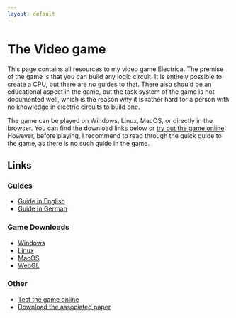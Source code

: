 ```yaml
---
layout: default
---
```


# The Video game

This page contains all resources to my video game Electrica.
The premise of the game is that you can build any logic circuit.
It is entirely possible to create a CPU, but there are no guides to that.
There also should be an educational aspect in the game, but the task system of the game is not documented well, 
which is the reason why it is rather hard for a person with no knowledge in electric circuits to build one.

The game can be played on Windows, Linux, MacOS, or directly in the browser. You can find the download links below or [try out the game online](online).
However, before playing, I recommend to read through the quick guide to the game, as there is no such guide in the game.


## Links

### Guides
* [Guide in English](guide)
* [Guide in German](anleitung)

### Game Downloads
* [Windows](https://github.com/JM4ier/electrica/raw/master/builds/current/windows.zip)
* [Linux](https://github.com/JM4ier/electrica/raw/master/builds/current/linux.zip)
* [MacOS](https://github.com/JM4ier/electrica/raw/master/builds/current/macos.zip)
* [WebGL](https://github.com/JM4ier/electrica/raw/master/builds/current/webgl.zip)

### Other
* [Test the game online](online)
* [Download the associated paper](https://github.com/JM4ier/electrica/raw/master/resources/matura-paper.pdf)
